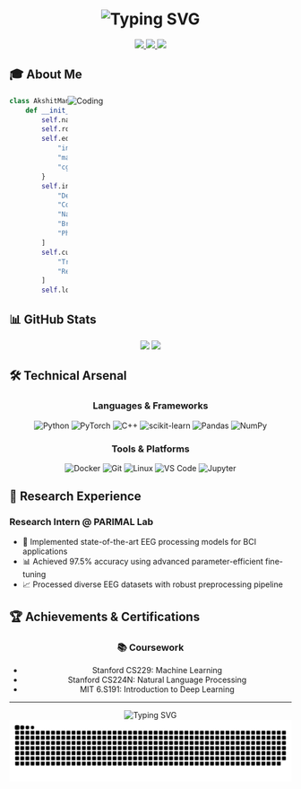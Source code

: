 <div align="center">

# <img src="https://readme-typing-svg.demolab.com?font=Fira+Code&weight=600&size=28&duration=3000&pause=500&color=539BF5&center=true&vCenter=true&width=500&lines=Hi+%F0%9F%91%8B+I'm+Akshit+Manocha;ML+%26+AI+Enthusiast;Sophomore @IITR" alt="Typing SVG" />

<a href="https://www.linkedin.com/in/akshit-manocha/">
  <img height="50" src="https://user-images.githubusercontent.com/46517096/166973395-19676cd8-f8ec-4abf-83ff-da8243505b82.png"/>
</a>
<a href="mailto:akshitmanocha37@gmail.com">
  <img height="50" src="https://user-images.githubusercontent.com/46517096/166973962-d05d145a-b6a0-4643-bd3d-5ac845679367.png"/>
</a>
<a href="https://github.com/akshitmanocha">
  <img height="50" src="https://user-images.githubusercontent.com/46517096/166974096-7aeecad4-483e-4c85-983f-f4b37b3f794e.png"/>
</a>

</div>

## 🎓 About Me

<img align="right" alt="Coding" width="400" src="https://gifdb.com/images/high/coding-function-animation-fe7t4gejurmtof8v.gif">


```python
class AkshitManocha:
    def __init__(self):
        self.name = "Akshit Manocha"
        self.role = "Student"
        self.education = {
            "institute": "IIT Roorkee",
            "major": "Chemical Engineering",
            "cgpa": 8.52
        }
        self.interests = [
            "Deep Learning",
            "Computer Vision",
            "Natural Language Processing",
            "Brain-Computer Interface",
            "Physics-Informed ML"
        ]
        self.currently_learning = [
            "Transformer Architectures",
            "Reinforcement Learning"
        ]
        self.looking_to_collaborate = True
```

## 📊 GitHub Stats

<div align="center">
  <img height="180em" src="https://github-readme-stats.vercel.app/api?username=akshitmanocha&show_icons=true&theme=tokyonight&hide_border=true" />
  <img height="180em" src="https://github-readme-streak-stats.herokuapp.com/?user=akshitmanocha&theme=tokyonight&hide_border=true" />
</div>

## 🛠️ Technical Arsenal

<div align="center">

### Languages & Frameworks
![Python](https://img.shields.io/badge/Python-FFD43B?style=for-the-badge&logo=python&logoColor=blue)
![PyTorch](https://img.shields.io/badge/PyTorch-EE4C2C?style=for-the-badge&logo=pytorch&logoColor=white)
![C++](https://img.shields.io/badge/C%2B%2B-00599C?style=for-the-badge&logo=c%2B%2B&logoColor=white)
![scikit-learn](https://img.shields.io/badge/scikit--learn-%23F7931E.svg?style=for-the-badge&logo=scikit-learn&logoColor=white)
![Pandas](https://img.shields.io/badge/pandas-%23150458.svg?style=for-the-badge&logo=pandas&logoColor=white)
![NumPy](https://img.shields.io/badge/numpy-%23013243.svg?style=for-the-badge&logo=numpy&logoColor=white)

### Tools & Platforms
![Docker](https://img.shields.io/badge/Docker-2CA5E0?style=for-the-badge&logo=docker&logoColor=white)
![Git](https://img.shields.io/badge/GIT-E44C30?style=for-the-badge&logo=git&logoColor=white)
![Linux](https://img.shields.io/badge/Linux-FCC624?style=for-the-badge&logo=linux&logoColor=black)
![VS Code](https://img.shields.io/badge/VSCode-0078D4?style=for-the-badge&logo=visual%20studio%20code&logoColor=white)
![Jupyter](https://img.shields.io/badge/Jupyter-F37626.svg?&style=for-the-badge&logo=Jupyter&logoColor=white)

</div>

## 🔬 Research Experience

### Research Intern @ PARIMAL Lab

- 🧠 Implemented state-of-the-art EEG processing models for BCI applications
- 📊 Achieved 97.5% accuracy using advanced parameter-efficient fine-tuning
- 📈 Processed diverse EEG datasets with robust preprocessing pipeline

## 🏆 Achievements & Certifications

<div align="center">

### 📚 Coursework
- Stanford CS229: Machine Learning
- Stanford CS224N: Natural Language Processing
- MIT 6.S191: Introduction to Deep Learning

</div>

---

<div align="center">

<img src="https://readme-typing-svg.demolab.com?font=Fira+Code&pause=1000&color=539BF5&center=true&vCenter=true&width=435&lines=Thanks+for+visiting!;Let's+build+something+amazing+together!;Open+to+collaborations+and+opportunities!" alt="Typing SVG" />

<img src="https://raw.githubusercontent.com/Platane/snk/output/github-contribution-grid-snake.svg" />

</div>

